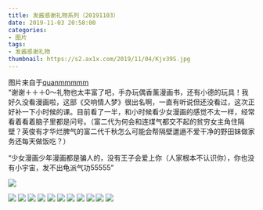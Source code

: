```yaml
---
title: 发酱感谢礼物系列（20191103）
date: 2019-11-03 20:58:00
categories:
- 图片
tags:
- 发酱感谢礼物
thumbnail: https://s2.ax1x.com/2019/11/04/Kjv39S.jpg
---
```


图片来自于<a href="https://weibo.com/p/1005051720171447" target="_blank">quanmmmmm</a><br/> “谢谢＋＋＋0～礼物也太丰富了吧，手办玩偶香薰漫画书，还有小德的玩具！我好久没看漫画啦，这部《交响情人梦》很出名啊，一直有听说但还没看过，这次正好补一下小时候的课。目前看了一半，和小时候看少女漫画的感觉不太一样，经常看着看着脑子里都是问号。（富二代为何会和连煤气都交不起的贫穷女主角住隔壁？英俊有才华烂脾气的富二代千秋怎么可能会帮隔壁邋遢不爱干净的野田妹做家务还每天做饭吃？）

“少女漫画少年漫画都是骗人的，没有王子会爱上你（人家根本不认识你），你也没有小宇宙，发不出龟派气功55555”

![](https://s2.ax1x.com/2019/11/04/Kjv39S.jpg)

<!--more-->

![](https://s2.ax1x.com/2019/11/04/Kjv81g.jpg)
![](https://s2.ax1x.com/2019/11/04/KjvGcQ.jpg)
![](https://s2.ax1x.com/2019/11/04/KjvJXj.jpg)
![](https://s2.ax1x.com/2019/11/04/Kjvtns.jpg)
![](https://s2.ax1x.com/2019/11/04/KjvNBn.jpg)
![](https://s2.ax1x.com/2019/11/04/KjvU7q.jpg)
![](https://s2.ax1x.com/2019/11/04/KjvdA0.jpg)
![](https://s2.ax1x.com/2019/11/04/KjvwNV.jpg)
![](https://s2.ax1x.com/2019/11/04/Kjv0hT.jpg)
![](https://s2.ax1x.com/2019/11/04/KjvD9U.jpg)
![](https://s2.ax1x.com/2019/11/04/Kjvr3F.jpg)
